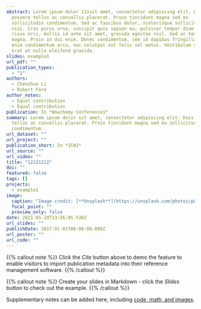 ```yaml
---
abstract: Lorem ipsum dolor 111sit amet, consectetur adipiscing elit. Duis
  posuere tellus ac convallis placerat. Proin tincidunt magna sed ex
  sollicitudin condimentum. Sed ac faucibus dolor, scelerisque sollicitudin
  nisi. Cras purus urna, suscipit quis sapien eu, pulvinar tempor diam. Quisque
  risus orci, mollis id ante sit amet, gravida egestas nisl. Sed ac tempus
  magna. Proin in dui enim. Donec condimentum, sem id dapibus fringilla, tellus
  enim condimentum arcu, nec volutpat est felis vel metus. Vestibulum sit amet
  erat at nulla eleifend gravida.
slides: example1
url_pdf: ""
publication_types:
  - "1"
authors:
  - Chenzhuo Li
  - Robert Ford
author_notes:
  - Equal contribution
  - Equal contribution
publication: In *Wowchemy Conference1*
summary: Lorem ipsum dolor sit amet, consectetur adipiscing elit. Duis posuere
  tellus ac convallis placerat. Proin tincidunt magna sed ex sollicitudin
  condimentum.
url_dataset: ""
url_project: ""
publication_short: In *ICW1*
url_source: ""
url_video: ""
title: "12121212"
doi: ""
featured: false
tags: []
projects:
  - example1
image:
  caption: "Image credit: [**Unsplash**](https://unsplash.com/photos/pLCdAaMFLTE)"
  focal_point: ""
  preview_only: false
date: 2021-05-28T13:56:05.530Z
url_slides: ""
publishDate: 2017-01-01T00:00:00.000Z
url_poster: ""
url_code: ""
---
```


{{% callout note %}}
Click the *Cite* button above to demo the feature to enable visitors to import publication metadata into their reference management software.
{{% /callout %}}

{{% callout note %}}
Create your slides in Markdown - click the *Slides* button to check out the example.
{{% /callout %}}

Supplementary notes can be added here, including [code, math, and images](https://wowchemy.com/docs/writing-markdown-latex/).
